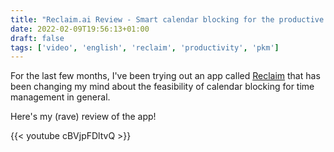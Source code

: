 ```yaml
---
title: "Reclaim.ai Review - Smart calendar blocking for the productive engineer"
date: 2022-02-09T19:56:13+01:00
draft: false
tags: ['video', 'english', 'reclaim', 'productivity', 'pkm']
---
```


For the last few months, I've been trying out an app called [Reclaim](https://reclaim.ai) that has been changing my mind about the feasibility of calendar blocking for time management in general.

Here's my (rave) review of the app!

{{< youtube cBVjpFDltvQ >}}